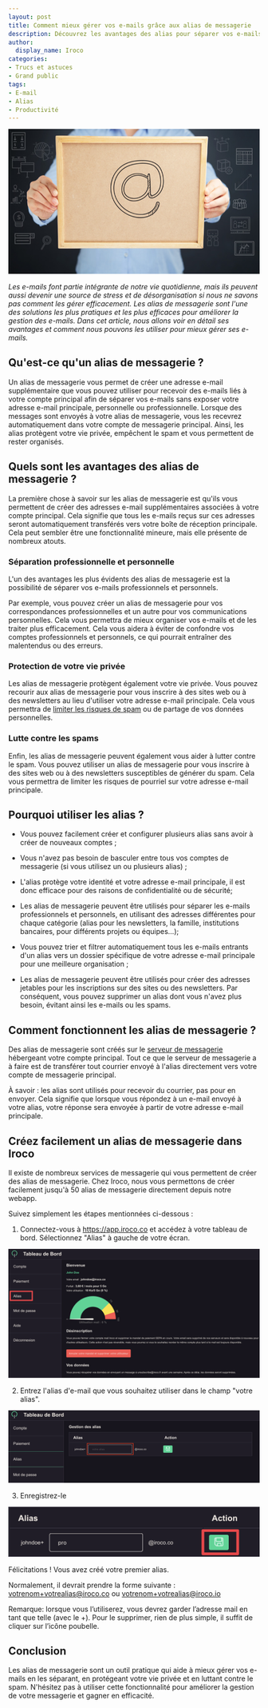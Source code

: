 ```yaml
---
layout: post
title: Comment mieux gérer vos e-mails grâce aux alias de messagerie
description: Découvrez les avantages des alias pour séparer vos e-mails professionnels et personnels, protéger votre vie privée et lutter contre les spams
author:
  display_name: Iroco
categories:
- Trucs et astuces
- Grand public
tags:
- E-mail
- Alias 
- Productivité
---
```

![Illustration de l'article](/images/alias/alias.png)

*Les e-mails font partie intégrante de notre vie quotidienne, mais ils peuvent aussi devenir une source de stress et de désorganisation si nous ne savons pas comment les gérer efficacement. Les alias de messagerie sont l'une des solutions les plus pratiques et les plus efficaces pour améliorer la gestion des e-mails. Dans cet article, nous allons voir en détail ses avantages et comment nous pouvons les utiliser pour mieux gérer ses e-mails.*

## Qu'est-ce qu'un alias de messagerie ?

Un alias de messagerie vous permet de créer une adresse e-mail supplémentaire que vous pouvez utiliser pour recevoir des e-mails liés à votre compte principal afin de séparer vos e-mails  sans exposer votre adresse e-mail principale, personnelle ou professionnelle. Lorsque des messages sont envoyés à votre alias de messagerie, vous les recevrez automatiquement dans votre compte de messagerie principal. Ainsi, les alias protègent votre vie privée, empêchent le spam et vous permettent de rester organisés.

## Quels sont les avantages des alias de messagerie ?

La première chose à savoir sur les alias de messagerie est qu'ils vous permettent de créer des adresses e-mail supplémentaires associées à votre compte principal. Cela signifie que tous les e-mails reçus sur ces adresses seront automatiquement transférés vers votre boîte de réception principale. Cela peut sembler être une fonctionnalité mineure, mais elle présente de nombreux atouts.

### Séparation professionnelle et personnelle

L'un des avantages les plus évidents des alias de messagerie est la possibilité de séparer vos e-mails professionnels et personnels.

Par exemple, vous pouvez créer un alias de messagerie pour vos correspondances professionnelles et un autre pour vos communications personnelles. Cela vous permettra de mieux organiser vos e-mails et de les traiter plus efficacement. Cela vous aidera à éviter de confondre vos comptes professionnels et personnels, ce qui pourrait entraîner des malentendus ou des erreurs.

### Protection de votre vie privée 
Les alias de messagerie protègent également votre vie privée. Vous pouvez recourir aux alias de messagerie pour vous inscrire à des sites web ou à des newsletters au lieu d'utiliser votre adresse e-mail principale. Cela vous permettra de [limiter les risques de spam](https://blog.iroco.co/phishing/) ou de partage de vos données personnelles.

### Lutte contre les spams
Enfin, les alias de messagerie peuvent également vous aider à lutter contre le spam. Vous pouvez utiliser un alias de messagerie pour vous inscrire à des sites web ou à des newsletters susceptibles de générer du spam. Cela vous permettra de limiter les risques de pourriel sur votre adresse e-mail principale.
 
## Pourquoi utiliser les alias ?

* Vous pouvez facilement créer et configurer plusieurs alias sans avoir à créer de nouveaux comptes ;

* Vous n'avez pas besoin de basculer entre tous vos comptes de messagerie (si vous utilisez un ou plusieurs alias) ;

* L'alias protège votre identité et votre adresse e-mail principale, il est donc efficace pour des raisons de confidentialité ou de sécurité; 

* Les alias de messagerie peuvent être utilisés pour séparer les e-mails professionnels et personnels, en utilisant des adresses différentes pour chaque catégorie (alias pour les newsletters, la famille, institutions bancaires, pour différents projets ou équipes…); 

* Vous pouvez trier et filtrer automatiquement tous les e-mails entrants d'un alias vers un dossier spécifique de votre adresse e-mail principale pour une meilleure organisation ;

*  Les alias de messagerie peuvent être utilisés pour créer des adresses jetables pour les inscriptions sur des sites ou des newsletters. Par conséquent, vous pouvez supprimer un alias  dont vous n'avez plus besoin, évitant ainsi les e-mails ou les spams.

## Comment fonctionnent les alias de messagerie ?
Des alias de messagerie sont créés sur le [serveur de messagerie](https://blog.iroco.co/Comment-fonctionne-le-courrier-%C3%A9lectronique/) 
hébergeant votre compte principal. Tout ce que le serveur de messagerie a à faire est de transférer tout courrier envoyé à l'alias directement vers votre compte de messagerie principal.

À savoir : les alias sont utilisés pour recevoir du courrier, pas pour en envoyer. Cela signifie que lorsque vous répondez à un e-mail envoyé à votre alias, votre réponse sera envoyée à partir de votre adresse e-mail principale.

## Créez facilement un alias de messagerie dans Iroco
Il existe de nombreux services de messagerie qui vous permettent de créer des alias de messagerie. Chez Iroco, nous vous permettons de créer facilement jusqu'à 50 alias de messagerie directement depuis notre webapp.

Suivez simplement les étapes mentionnées ci-dessous :

1. Connectez-vous à https://app.iroco.co  et accédez à votre tableau de bord. Sélectionnez "Alias" à gauche de votre écran.

![Screenshot explicatif montrant le tableau de bord dans l'application d'Iroco](/images/alias/board-alias.png)

2. Entrez l'alias d'e-mail que vous souhaitez utiliser dans le champ "votre alias".

![Screenshot explicatif](/images/alias/gestion-alias.png)

3. Enregistrez-le 

![Screenshot explicatif](/images/alias/enregistrer-alias.png)

Félicitations ! Vous avez créé votre premier alias. 

Normalement, il devrait prendre la forme suivante :  votrenom+votrealias@iroco.co ou votrenom+votrealias@iroco.io

Remarque: lorsque vous l’utiliserez, vous devrez garder l’adresse mail en tant que telle (avec le +). 
Pour le supprimer, rien de plus simple, il suffit de cliquer sur l’icône poubelle. 

## Conclusion
Les alias de messagerie sont un outil pratique qui aide à mieux  gérer vos e-mails en les séparant, en protégeant votre vie privée et en luttant contre le spam. N'hésitez pas à utiliser cette fonctionnalité pour améliorer la gestion de votre messagerie et gagner en efficacité.
